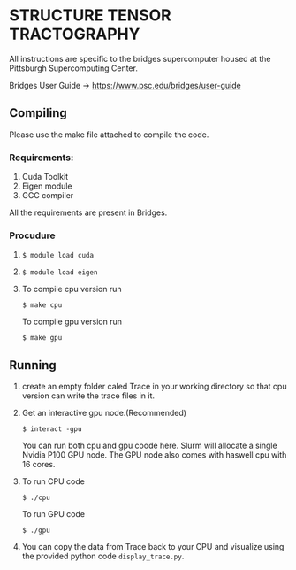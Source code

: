 # STRUCTURE TENSOR TRACTOGRAPHY

All instructions are specific to the bridges supercomputer housed at the Pittsburgh Supercomputing Center.

Bridges User Guide -> https://www.psc.edu/bridges/user-guide

## Compiling
Please use the make file attached to compile the code.

### Requirements:
1. Cuda Toolkit
2. Eigen module
3. GCC compiler

All the requirements are present in Bridges.

### Procudure
1. ```$ module load cuda```
2. ```$ module load eigen```
3. To compile cpu version run
   
   ```$ make cpu```
   
   To compile gpu version run
   
   ```$ make gpu```

## Running
1. create an empty folder caled Trace in your working directory so that cpu version can write the trace files in it.
2. Get an interactive gpu node.(Recommended)
   
   ```$ interact -gpu```
   
   You can run both cpu and gpu coode here. Slurm will allocate a single Nvidia P100 GPU node. The GPU node also comes with 
   haswell cpu with 16 cores.
3. To run CPU code
   
   ```$ ./cpu```
   
   To run GPU code
   
   ```$ ./gpu```
4. You can copy the data from Trace back to your CPU and visualize using the provided python code ```display_trace.py```.

